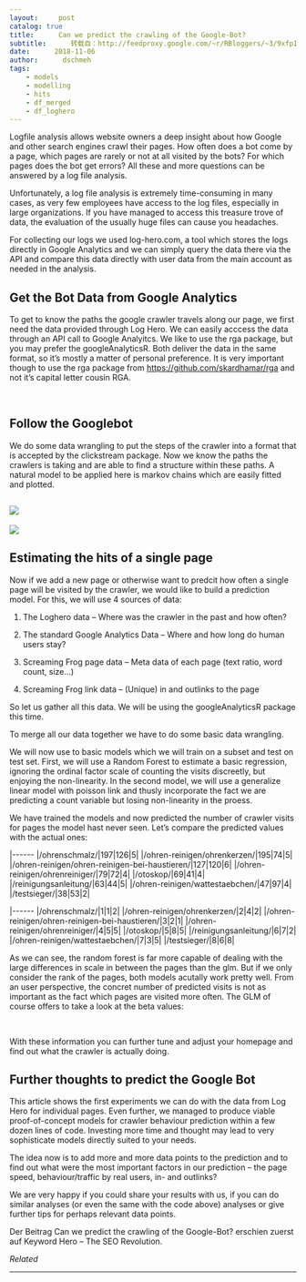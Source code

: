```yaml
---
layout:     post
catalog: true
title:      Can we predict the crawling of the Google-Bot?
subtitle:      转载自：http://feedproxy.google.com/~r/RBloggers/~3/9xfp1V5U5Zk/
date:      2018-11-06
author:      dschmeh
tags:
    - models
    - modelling
    - hits
    - df_merged
    - df_loghero
---
```






Logfile analysis allows website owners a deep insight about how Google and other search engines crawl their pages. How often does a bot come by a page, which pages are rarely or not at all visited by the bots? For which pages does the bot get errors? All these and more questions can be answered by a log file analysis.

Unfortunately, a log file analysis is extremely time-consuming in many cases, as very few employees have access to the log files, especially in large organizations. If you have managed to access this treasure trove of data, the evaluation of the usually huge files can cause you headaches.

For collecting our logs we used log-hero.com, a tool which stores the logs directly in Google Analytics and we can simply query the data there via the API and compare this data directly with user data from the main account as needed in the analysis.

## Get the Bot Data from Google Analytics

To get to know the paths the google crawler travels along our page, we first need the data provided through Log Hero. We can easily acccess the data through an API call to Google Analyitcs. We like to use the rga package, but you may prefer the googleAnalyticsR. Both deliver the data in the same format, so it’s mostly a matter of personal preference. It is very important though to use the rga package from https://github.com/skardhamar/rga and not it’s capital letter cousin RGA.

 

## Follow the Googlebot

We do some data wrangling to put the steps of the crawler into a format that is accepted by the clickstream package. Now we know the paths the crawlers is taking and are able to find a structure within these paths. A natural model to be applied here is markov chains which are easily fitted and plotted.

## ![](https://i0.wp.com/keyword-hero.com/wp-content/uploads/2018/11/Prophet-googlebot.png?w=450&ssl=1)
![](https://i0.wp.com/keyword-hero.com/wp-content/uploads/2018/11/Prophet-googlebot.png?w=450&ssl=1)


## Estimating the hits of a single page

Now if we add a new page or otherwise want to predcit how often a single page will be visited by the crawler, we would like to build a prediction model. For this, we will use 4 sources of data:

1. The Loghero data – Where was the crawler in the past and how often?

1. The standard Google Analytics Data – Where and how long do human users stay?

1. Screaming Frog page data – Meta data of each page (text ratio, word count, size…)

1. Screaming Frog link data – (Unique) in and outlinks to the page


So let us gather all this data. We will be using the googleAnalyticsR package this time.

To merge all our data together we have to do some basic data wrangling.

We will now use to basic models which we will train on a subset and test on test set. First, we will use a Random Forest to estimate a basic regression, ignoring the ordinal factor scale of counting the visits discreetly, but enjoying the non-linearity. In the second model, we will use a generalize linear model with poisson link and thusly incorporate the fact we are predicting a count variable but losing non-linearity in the proess.

We have trained the models and now predicted the number of crawler visits for pages the model hast never seen. Let’s compare the predicted values with the actual ones:

|------
|/ohrenschmalz/|197|126|5|
|/ohren-reinigen/ohrenkerzen/|195|74|5|
|/ohren-reinigen/ohren-reinigen-bei-haustieren/|127|120|6|
|/ohren-reinigen/ohrenreiniger/|79|72|4|
|/otoskop/|69|41|4|
|/reinigungsanleitung/|63|44|5|
|/ohren-reinigen/wattestaebchen/|47|97|4|
|/testsieger/|38|53|2|

|------
|/ohrenschmalz/|1|1|2|
|/ohren-reinigen/ohrenkerzen/|2|4|2|
|/ohren-reinigen/ohren-reinigen-bei-haustieren/|3|2|1|
|/ohren-reinigen/ohrenreiniger/|4|5|5|
|/otoskop/|5|8|5|
|/reinigungsanleitung/|6|7|2|
|/ohren-reinigen/wattestaebchen/|7|3|5|
|/testsieger/|8|6|8|

As we can see, the random forest is far more capable of dealing with the large differences in scale in between the pages than the glm. But if we only consider the rank of the pages, both models acutally work pretty well. From an user perspective, the concret number of predicted visits is not as important as the fact which pages are visited more often. The GLM of course offers to take a look at the beta values:

 

With these information you can further tune and adjust your homepage and find out what the crawler is actually doing.

## Further thoughts to predict the Google Bot

This article shows the first experiments we can do with the data from Log Hero for individual pages. Even further, we managed to produce viable proof-of-concept models for crawler behaviour prediction within a few dozen lines of code. Investing more time and thought may lead to very sophisticate models directly suited to your needs.

The idea now is to add more and more data points to the prediction and to find out what were the most important factors in our prediction – the page speed, behaviour/traffic by real users, in- and outlinks?

We are very happy if you could share your results with us, if you can do similar analyses (or even the same with the code above) analyses or give further tips for perhaps relevant data points.

Der Beitrag Can we predict the crawling of the Google-Bot? erschien zuerst auf Keyword Hero – The SEO Revolution.


*Related*








---
